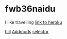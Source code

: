 # fwb36naidu
I like travelling
[link to heroku](https://fwb36naidu.herokuapp.com)

[hill](https://fwb36naidu.herokuapp.com/hill)
[Addmods](https://fwb36naidu.herokuapp.com/addmods?rows=3&cols=4)
[selector](https://fwb36naidu.herokuapp.com/selector)
